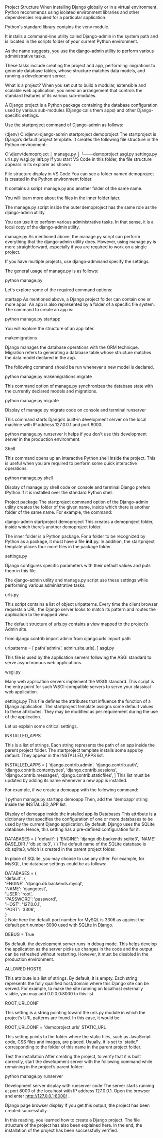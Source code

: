 Project Structure
When installing Django globally or in a virtual environment, Python recommends using isolated environment libraries and other dependencies required for a particular application.

Python's standard library contains the venv module. 

It installs a command-line utility called Django-admin in the system path and is located in the scripts folder of your current Python environment.

As the name suggests, you use the django-admin utility to perform various administrative tasks. 

These tasks include creating the project and app, performing  migrations to generate database tables, whose structure matches data models, and running a development server.

What is a project?
When you set out to build a modular, extensible and scalable web application, you need an arrangement that controls the standard features of its various sub-modules.

A Django project is a Python package containing the database configuration used by various sub-modules (Django calls them apps) and other Django-specific settings.

Use the startproject command of Django-admin as follows:   


(djenv) C:\djenv>django-admin startproject demoproject 
The startproject is Django’s default project template. It creates the following file structure in the Python environment:   


C:\djenv\demoproject 
│   manage.py 
│ 
└───demoproject 
        asgi.py 
        settings.py 
        urls.py 
        wsgi.py 
        __init__.py 
If you start VS Code in this folder, the file structure appears in its explorer as shown:

File structure display in VS Code
You can see a folder named demoproject is created in the Python environment folder. 

It contains a script  manage.py and another folder of the same name. 

You will learn more about the files in the inner folder later.

The manage.py script inside the outer demoproject has the same role as the django-admin utility. 

You can use it to perform various administrative tasks. In that sense, it is a local copy of the django-admin utility.

manage.py
As mentioned above, the manage.py script can perform everything that the django-admin utility does. However, using manage.py is more straightforward, especially if you are required to work on a single project. 

If you have multiple projects, use django-adminand specify the settings. 

The general usage of manage.py is as follows: 

python manage.py <command>

Let's explore some of the required command options:

startapp
As mentioned above, a Django project folder can contain one or more apps. An app is also represented by a folder of a specific file system. The command to create an app is: 

python manage.py startapp <name of app>

You will explore the structure of an app later. 


makemigrations

Django manages the database operations with the ORM technique. Migration refers to generating a database table whose structure matches the data model declared in the app. 

The following command should be run whenever a new model is declared. 


python manage.py makemigrations
migrate

This command option of manage.py synchronizes the database state with the currently declared models and migrations. 


python manage.py migrate

Display of manage.py migrate code on console and terminal
runserver

This command starts Django’s built-in development server on the local machine with IP address 127.0.0.1 and port 8000.  


python manage.py runserver
It helps if you don't use this development server in the production environment. 


Shell

This command opens up an interactive Python shell inside the project. This is useful when you are required to perform some quick interactive operations. 


python manage.py shell

Display of manage.py shell code on console and terminal
Django prefers IPython if it is installed over the standard Python shell. 

Project package
The startproject command option of the Django-admin utility creates the folder of the given name, inside which there is another folder of the same name. For example, the command:


django-admin startproject demoproject
This creates a demoproject folder, inside which there’s another demoproject folder.

The inner folder is a Python package. For a folder to be recognized by Python as a package, it must have a file __init__.py. In addition, the startproject template places four more files in the package folder.


settings.py

Django configures specific parameters with their default values and puts them in this file. 

The django-admin utility and manage.py script use these settings while performing various administrative tasks.


urls.py

This script contains a list of object urlpatterns. Every time the client browser requests a URL, the Django server looks to match its pattern and routes the application to the mapped view. 

The default structure of urls.py contains a view mapped to the project’s Admin site.


from django.contrib import admin 
from django.urls import path 

 urlpatterns = [ 
    path('admin/', admin.site.urls), 
] 
asgi.py

This file is used by the application servers following the ASGI standard to serve asynchronous web applications.

wsgi.py

Many web application servers implement the WSGI standard. This script is the entry point for such WSGI-compatible servers to serve your classical web application. 

settings.py
This file defines the attributes that influence the function of a Django application. The startproject template assigns some default values to these attributes. They may be modified as per requirement during the use of the application.

Let us explain some critical settings.

INSTALLED_APPS

This is a list of strings. Each string represents the path of an app inside the parent project folder. The startproject template installs some apps by default. They appear in the INSTALLED_APPS list.


INSTALLED_APPS = [ 
    'django.contrib.admin', 
    'django.contrib.auth', 
    'django.contrib.contenttypes', 
    'django.contrib.sessions', 
    'django.contrib.messages', 
    'django.contrib.staticfiles', 
] 
This list must be updated by adding its name whenever a new app is installed. 

For example, if we create a demoapp with the following command:

1
python manage.py startapp demoapp
Then, add the 'demoapp' string inside the INSTALLED_APP list.

Display of demoapp inside the installed app lis
Databases
This attribute is a dictionary that specifies the configuration of one or more databases to be used by the current Django application. By default, Django uses the SQLite database. Hence, this setting has a pre-defined configuration for it.


DATABASES = { 
    'default': { 
        'ENGINE': 'django.db.backends.sqlite3', 
        'NAME': BASE_DIR / 'db.sqlite3', 
    } 
} 
The default name of the SQLite database is db.sqlite3, which is created in the parent project folder. 

In place of SQLite, you may choose to use any other. For example, for MySQL, the database settings could be as follows:


DATABASES = {   
    'default': {   
        'ENGINE': 'django.db.backends.mysql',   
        'NAME': 'djangotest',   
        'USER': 'root',   
        'PASSWORD': 'password',   
        'HOST': '127.0.0.1',   
        'PORT': '3306',            
    }   
} 
Note here the default port number for MySQL is 3306 as against the default port number 8000 used with SQLite in Django. 

DEBUG = True

By default, the development server runs in debug mode. This helps develop the application as the server picks up changes in the code and the output can be refreshed without restarting. However, it must be disabled in the production environment.

ALLOWED HOSTS

This attribute is a list of strings. By default, it is empty. Each string represents the fully qualified host/domain where this Django site can be served. For example, to make the site running on localhost externally visible, you may add 0.0.0.0:8000 to this list.

ROOT_URLCONF

This setting is a string pointing toward the urls.py module in which the project’s URL patterns are found. In this case, it would be:


ROOT_URLCONF = 'demoproject.urls'
STATIC_URL

This setting points to the folder where the static files, such as JavaScript code, CSS files and images, are placed. Usually, it is set to 'static/' corresponding to the folder of this name in the parent project folder.

Test the installation
After creating the project, to verify that it is built correctly, start the development server with the following command while remaining in the project’s parent folder:


python manage.py runserver

Development server display with runserver code
The server starts running at port 8000 of the localhost with IP address 127.0.0.1. Open the browser and enter 
http://127.0.0.1:8000/
.   

Django page browser display
If you get this output, the project has been created successfully.

In this reading, you learned how to create a Django project. The file structure of the project has also been explained here. In the end, the installation of the project has been successfully verified.

  

  

   

  

  

  

  

  